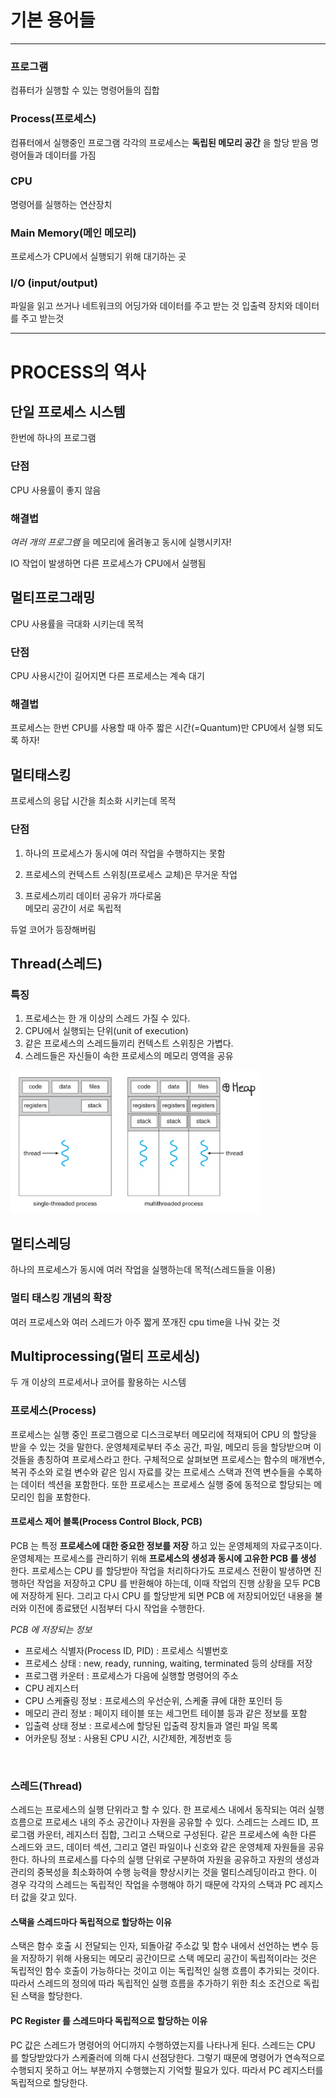 # 기본 용어들

---

### 프로그램
컴퓨터가 실행할 수 있는 명령어들의 집합

### Process(프로세스)
컴퓨터에서 실행중인 프로그램
각각의 프로세스는 __독립된 메모리 공간__ 을 할당 받음
명령어들과 데이터를 가짐

### CPU
명령어를 실행하는 연산장치

### Main Memory(메인 메모리)
프로세스가 CPU에서 실행되기 위해 대기하는 곳

### I/O (input/output)
파일을 읽고 쓰거나
네트워크의 어딩가와 데이터를 주고 받는 것
입출력 장치와 데이터를 주고 받는것

---

# PROCESS의 역사

## 단일 프로세스 시스템
한번에 하나의 프로그램

### 단점
CPU 사용률이 좋지 않음

### 해결법
_여러 개의 프로그램_ 을 메모리에 올려놓고 동시에 실행시키자!

IO 작업이 발생하면 다른 프로세스가 CPU에서 실행됨

## 멀티프로그래밍
CPU 사용률을 극대화 시키는데 목적

### 단점
CPU 사용시간이 길어지면 다른 프로세스는 계속 대기

### 해결법
프로세스는 한번 CPU를 사용할 때
아주 짧은 시간(=Quantum)만 CPU에서 실행 되도록 하자!

## 멀티태스킹
프로세스의 응답 시간을 최소화 시키는데 목적

### 단점
1. 하나의 프로세스가 동시에 여러 작업을 수행하지는 못함

2. 프로세스의 컨텍스트 스위칭(프로세스 교체)은 무거운 작업

3. 프로세스끼리 데이터 공유가 까다로움   
메모리 공간이 서로 독립적

듀얼 코어가 등장해버림

## Thread(스레드)

### 특징
1. 프로세스는 한 개 이상의 스레드 가질 수 있다.
2. CPU에서 실행되는 단위(unit of execution)
3. 같은 프로세스의 스레드들끼리 컨텍스트 스위칭은 가볍다.
4. 스레드들은 자신들이 속한 프로세스의 메모리 영역을 공유

<img src="images/Thread.png" alt="Thread" width="400px">

## 멀티스레딩
하나의 프로세스가 동시에 여러 작업을 실행하는데 목적(스레드들을 이용)

### 멀티 태스킹 개념의 확장
여러 프로세스와 여러 스레드가 아주 짧게 쪼개진 cpu time을 나눠 갖는 것

## Multiprocessing(멀티 프로세싱)
두 개 이상의 프로세서나 코어를 활용하는 시스템

### 프로세스(Process)

프로세스는 실행 중인 프로그램으로 디스크로부터 메모리에 적재되어 CPU 의 할당을 받을 수 있는 것을 말한다. 운영체제로부터 주소 공간, 파일, 메모리 등을 할당받으며 이것들을 총칭하여 프로세스라고 한다. 구체적으로 살펴보면 프로세스는 함수의 매개변수, 복귀 주소와 로컬 변수와 같은 임시 자료를 갖는 프로세스 스택과 전역 변수들을 수록하는 데이터 섹션을 포함한다. 또한 프로세스는 프로세스 실행 중에 동적으로 할당되는 메모리인 힙을 포함한다.

#### 프로세스 제어 블록(Process Control Block, PCB)

PCB 는 특정 **프로세스에 대한 중요한 정보를 저장** 하고 있는 운영체제의 자료구조이다. 운영체제는 프로세스를 관리하기 위해 **프로세스의 생성과 동시에 고유한 PCB 를 생성** 한다. 프로세스는 CPU 를 할당받아 작업을 처리하다가도 프로세스 전환이 발생하면 진행하던 작업을 저장하고 CPU 를 반환해야 하는데, 이때 작업의 진행 상황을 모두 PCB 에 저장하게 된다. 그리고 다시 CPU 를 할당받게 되면 PCB 에 저장되어있던 내용을 불러와 이전에 종료됐던 시점부터 다시 작업을 수행한다.

_PCB 에 저장되는 정보_

* 프로세스 식별자(Process ID, PID) : 프로세스 식별번호
* 프로세스 상태 : new, ready, running, waiting, terminated 등의 상태를 저장
* 프로그램 카운터 : 프로세스가 다음에 실행할 명령어의 주소
* CPU 레지스터
* CPU 스케쥴링 정보 : 프로세스의 우선순위, 스케줄 큐에 대한 포인터 등
* 메모리 관리 정보 : 페이지 테이블 또는 세그먼트 테이블 등과 같은 정보를 포함
* 입출력 상태 정보 : 프로세스에 할당된 입출력 장치들과 열린 파일 목록
* 어카운팅 정보 : 사용된 CPU 시간, 시간제한, 계정번호 등

</br>

### 스레드(Thread)

스레드는 프로세스의 실행 단위라고 할 수 있다. 한 프로세스 내에서 동작되는 여러 실행 흐름으로 프로세스 내의 주소 공간이나 자원을 공유할 수 있다.
스레드는 스레드 ID, 프로그램 카운터, 레지스터 집합, 그리고 스택으로 구성된다. 같은 프로세스에 속한 다른 스레드와 코드, 데이터 섹션, 그리고 열린 파일이나 신호와 같은 운영체제 자원들을 공유한다.
하나의 프로세스를 다수의 실행 단위로 구분하여 자원을 공유하고 자원의 생성과 관리의 중복성을 최소화하여 수행 능력을 향상시키는 것을 멀티스레딩이라고 한다. 이 경우 각각의 스레드는 독립적인 작업을 수행해야 하기 때문에 각자의 스택과 PC 레지스터 값을 갖고 있다.

#### 스택을 스레드마다 독립적으로 할당하는 이유

스택은 함수 호출 시 전달되는 인자, 되돌아갈 주소값 및 함수 내에서 선언하는 변수 등을 저장하기 위해 사용되는 메모리 공간이므로 스택 메모리 공간이 독립적이라는 것은 독립적인 함수 호출이 가능하다는 것이고 이는 독립적인 실행 흐름이 추가되는 것이다. 따라서 스레드의 정의에 따라 독립적인 실행 흐름을 추가하기 위한 최소 조건으로 독립된 스택을 할당한다.

#### PC Register 를 스레드마다 독립적으로 할당하는 이유

PC 값은 스레드가 명령어의 어디까지 수행하였는지를 나타나게 된다. 스레드는 CPU 를 할당받았다가 스케줄러에 의해 다시 선점당한다. 그렇기 때문에 명령어가 연속적으로 수행되지 못하고 어느 부분까지 수행했는지 기억할 필요가 있다. 따라서 PC 레지스터를 독립적으로 할당한다.